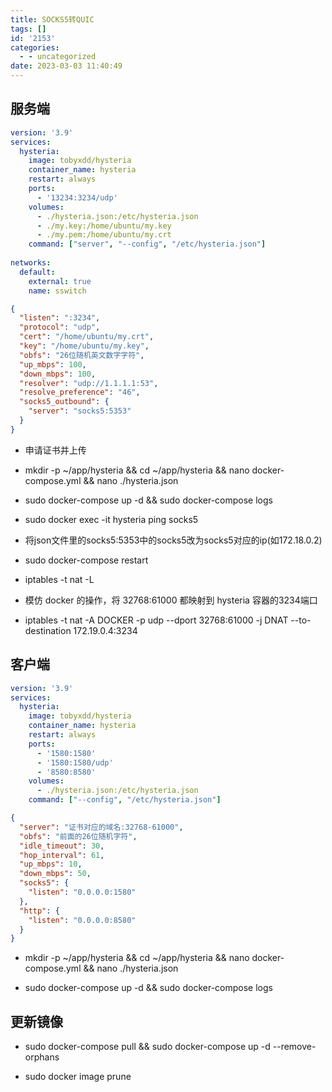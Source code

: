 ```yaml
---
title: SOCKS5转QUIC
tags: []
id: '2153'
categories:
  - - uncategorized
date: 2023-03-03 11:40:49
---
```


## 服务端

```yml
version: '3.9'
services:
  hysteria:
    image: tobyxdd/hysteria
    container_name: hysteria
    restart: always
    ports:
      - '13234:3234/udp'
    volumes:
      - ./hysteria.json:/etc/hysteria.json
      - ./my.key:/home/ubuntu/my.key
      - ./my.pem:/home/ubuntu/my.crt
    command: ["server", "--config", "/etc/hysteria.json"]
 
networks:
  default:
    external: true
    name: sswitch
```

```json
{
  "listen": ":3234",
  "protocol": "udp",
  "cert": "/home/ubuntu/my.crt",
  "key": "/home/ubuntu/my.key",
  "obfs": "26位随机英文数字字符",
  "up_mbps": 100,
  "down_mbps": 100,
  "resolver": "udp://1.1.1.1:53",
  "resolve_preference": "46", 
  "socks5_outbound": {
    "server": "socks5:5353"
  }
}
```

*   申请证书并上传

*   mkdir -p ~/app/hysteria && cd ~/app/hysteria && nano docker-compose.yml && nano ./hysteria.json

*   sudo docker-compose up -d && sudo docker-compose logs

*   sudo docker exec -it hysteria ping socks5

*   将json文件里的socks5:5353中的socks5改为socks5对应的ip(如172.18.0.2)

*   sudo docker-compose restart

*   iptables -t nat -L

*   模仿 docker 的操作，将 32768:61000 都映射到 hysteria 容器的3234端口

*   iptables -t nat -A DOCKER -p udp --dport 32768:61000 -j DNAT --to-destination 172.19.0.4:3234

## 客户端

```yml
version: '3.9'
services:
  hysteria:
    image: tobyxdd/hysteria
    container_name: hysteria
    restart: always
    ports:
      - '1580:1580'
      - '1580:1580/udp'
      - '8580:8580'
    volumes:
      - ./hysteria.json:/etc/hysteria.json
    command: ["--config", "/etc/hysteria.json"]
```

```json
{
  "server": "证书对应的域名:32768-61000",
  "obfs": "前面的26位随机字符",
  "idle_timeout": 30,
  "hop_interval": 61,
  "up_mbps": 10,
  "down_mbps": 50,
  "socks5": {
    "listen": "0.0.0.0:1580"
  },
  "http": {
    "listen": "0.0.0.0:8580"
  }
}
```

*   mkdir -p ~/app/hysteria && cd ~/app/hysteria && nano docker-compose.yml && nano ./hysteria.json

*   sudo docker-compose up -d && sudo docker-compose logs

## 更新镜像

*   sudo docker-compose pull && sudo docker-compose up -d --remove-orphans

*   sudo docker image prune